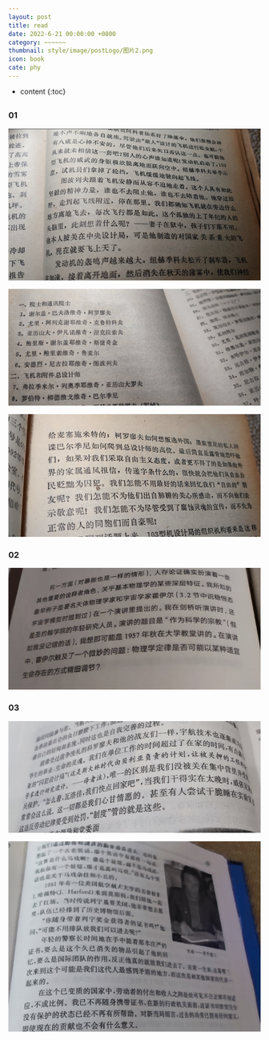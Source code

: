 ```yaml
---
layout: post
title: read
date: 2022-6-21 00:00:00 +0800
category: ~~~~~~
thumbnail: style/image/postLogo/图片2.png
icon: book
cate: phy
---
```



* content
{:toc}


## 



### 01



![1665596037850](style/image/ALL_MY_MD_2/1665596037850.png)



![1665596087342](style/image/ALL_MY_MD_2/1665596087342.png)

![1665596559449](style/image/ALL_MY_MD_2/1665596559449.png)



### 02

![1665596329839](style/image/ALL_MY_MD_2/1665596329839.png)



### 03

![1665596491131](style/image/ALL_MY_MD_2/1665596491131.png)

![1665596425775](style/image/ALL_MY_MD_2/1665596425775.png)